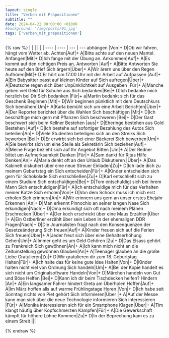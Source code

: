 ```yaml
---
layout: single
title: "Verben mit Präpositionen"
subtitle: ""
date: 2024-04-22 00:00:00 +01000
#background: '/img/posts/01.jpg'
tags: ['verben_mit_prepositionen']
---
```


{% raw %}
| | | | |
| ---- | ---- | --- | --- 
abhängen |Von|+ D|Ob wir fahren, hängt vom Wetter ab.
Achten|Auf|+ A|Bitte achte auf den neuen Mantel.
Anfangen|Mit|+ D|Ich fange mit der Übung an.
Ankommen|Auf|+ A|Es kommt auf den richtigen Preis an.
Antworten |Auf|+ A|Bitte Antworten Sie heute auf den Brief
Sich ärgern|Über|+ A|Wir ärern uns über den Regen
Aufhören|Mit|+ D|Er hört um 17:00 Uhr mit der Arbeit auf
Aufpassen |Auf|+ A|Ein Babysitter passt auf kleinen Kinder auf
Sich aufregen|Über|+ A|Deutsche regen sich über Unpünklichtkeit auf
Ausgeben |Für|+ A|Manche geben viel Geld für Schuhe aus
Sich bedanken|Bei|+ D|Ich bedanke mich herzlich bei Dir
Sich bedanken |Für|+ a|Martin bedankt sich für das Geschenk
Beginnen |Mit|+ D|Wir beginnen pünktlich mit dem Deutschkurs
Sich bemühem|Um|+ A|Karla bemüht sich um eine Arbeit
Berichten|Über|+ A|Der Reporter berichtet über die Wahlen
Sich beschäftigen |Mit|+ D|Ich beschäftige mich gern mit Pflanzen
Sich beschweren |Bei|+ D|Der Gast beschwert sich beim Kellner
Bestehen |aus|+ D|Eheringe bestehen aus Gold
Bestehen |Auf|+ D|Ich bestehe auf sofortiger Bezahlung des Autos
Sich beteilien|An|+ D|Viele Studenten beteiligen sich an den Streiks
Sich bewerben |Bei|+ D|Er erwirbt sich bei einer Bäckerei
Sich bewerben|Um|+ A|Sie bewirbt sich um eine Stelle als Sekretärin
Sich beziehen|Auf|+ A|Meine Frage bezieht sich auf Ihr Angebot
Bitten |Um|+ A|Der Redner bittet um Aufmerksamkeit
Danken |Für|+ A|Sam dankt für Ritas Hilfe
Denken|An|+ A|Maria denkt oft an den Urlaub
Diskutieren |Über|+ A|Das Kabinett diskutiert über eine neue Streuer
Einladen|Zu|+ D|Ich lade dich zu meinem Geburtstag ein
Sich entscheiden|Für|+ A|Kinder entscheiden sich gern für Schokolade
Sich enzschließen|Zu|+ D|Karl entschließt sich zu einem Studium
Sich entschuldigen|Bei|+ D|Tom entschuldigt sich bei ihrem Mann
Sich entschuldigen|Für|+ A|Ich entschuldige mich für das Verhalten meiner Katze
Sich erholen|Von|+ D|Von dem Schock muss ich mich erst erholen
Sich erinnern|An|+ A|Wir erinnern uns gern an unser erstes Ehejahr
Erkennen |An|+ D|Man erkennt Pinnochio an seiner langen Nase
Sich erkundigen|Nach|+ D|Oma erkundigt sich oft nach meinem Plänen
Erschrecken |Über|+ A|Der koch erschrickt über eine Maus
Erzählen|Über |+ A|Ein Ostberliner erzählt über sein Leben in der ehemaligen DDR 
Fragen|Nach|+ D|Die Journalisten fragt nach den Konsenquenzen der Gesetzeänderung
Sich freuen|Auf|+ A|Kinder freuen sich auf die Ferien
Sich freuen|Über|+ A|Jeder freut sich über eine Gehaltserhöhung
Gehen|Um|+ A|Immer geht es um Geld
Gehören |Zu|+ D|Das Elsass  gehört zu Frankreich
Sich gewöhnen|An|+ A|Ich kann mich nicht an die Zeitumstellung gewöhnen
Glauben|An|+ A|Teenager glauben an die große Liebe
Gratulieren|Zu|+ D|Wir gratulieren dir zum 18. Geburtstag
Halten|Für|+ A|Ich halte das für keine gute Idee
Halten|Von|+ D|Kinder halten nicht viel von Ordnung
Sich handeln|Um|+ A|Bei der Kopie handelt es sich nicht um Originalsoftware
Handeln|Von|+ D|Märchen handeln von Gut und Böse
Helfen |Bei|+ D|Kann ich dir beim Tischdecken helfen?
Hindern |An|+ A|Ein langsamer Fahrer hindert Greta am Überholen
Hoffen|Auf|+ A|Im März hoffen alls auf warme Frühlingstage
Horen |Von|+ D|Ich habe seit Sonntag nichts von Piet  gehört
Sich informieren|Über |+ A|Auf der Messe kann man sich über die neue Technologie informieren
Sich interessieren |Für|+ A|Monika interessieren sich für ein Smartphone
Klagen|Über|+ A|Tim klangt häufig über Kopfschmerzen
Kämpfen|Für|+ A|Die Gewerkschaft kämpft für höhere Löhne
Kommen|Zu|+ D|In der Beprechung kam es zu einem Streit
|||

			


{% endraw %}

